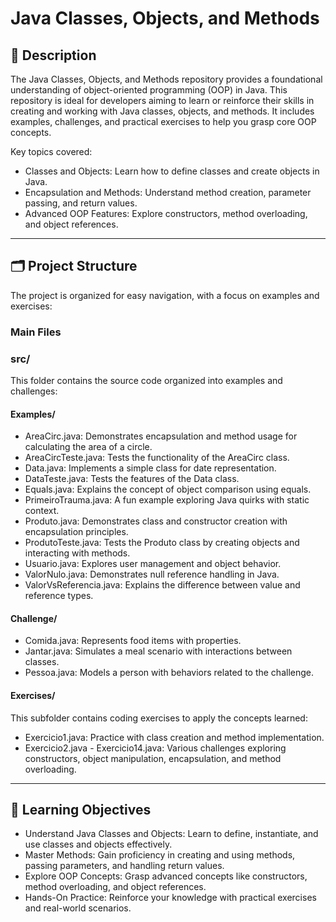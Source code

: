 # Java Classes, Objects, and Methods

## 📘 Description
The Java Classes, Objects, and Methods repository provides a foundational understanding of object-oriented programming (OOP) in Java. This repository is ideal for developers aiming to learn or reinforce their skills in creating and working with Java classes, objects, and methods. It includes examples, challenges, and practical exercises to help you grasp core OOP concepts.

Key topics covered:

- Classes and Objects: Learn how to define classes and create objects in Java.
- Encapsulation and Methods: Understand method creation, parameter passing, and return values.
- Advanced OOP Features: Explore constructors, method overloading, and object references.

---

## 🗂️ Project Structure
The project is organized for easy navigation, with a focus on examples and exercises:

### **Main Files**

### **src/**
This folder contains the source code organized into examples and challenges:

#### **Examples/**
- AreaCirc.java: Demonstrates encapsulation and method usage for calculating the area of a circle.
- AreaCircTeste.java: Tests the functionality of the AreaCirc class.
- Data.java: Implements a simple class for date representation.
- DataTeste.java: Tests the features of the Data class.
- Equals.java: Explains the concept of object comparison using equals.
- PrimeiroTrauma.java: A fun example exploring Java quirks with static context.
- Produto.java: Demonstrates class and constructor creation with encapsulation principles.
- ProdutoTeste.java: Tests the Produto class by creating objects and interacting with methods.
- Usuario.java: Explores user management and object behavior.
- ValorNulo.java: Demonstrates null reference handling in Java.
- ValorVsReferencia.java: Explains the difference between value and reference types.

#### **Challenge/**
- Comida.java: Represents food items with properties.
- Jantar.java: Simulates a meal scenario with interactions between classes.
- Pessoa.java: Models a person with behaviors related to the challenge.

#### **Exercises/**
This subfolder contains coding exercises to apply the concepts learned:
- Exercicio1.java: Practice with class creation and method implementation.
- Exercicio2.java - Exercicio14.java: Various challenges exploring constructors, object manipulation, encapsulation, and method overloading.

---

## 🎯 Learning Objectives
- Understand Java Classes and Objects: Learn to define, instantiate, and use classes and objects effectively.
- Master Methods: Gain proficiency in creating and using methods, passing parameters, and handling return values.
- Explore OOP Concepts: Grasp advanced concepts like constructors, method overloading, and object references.
- Hands-On Practice: Reinforce your knowledge with practical exercises and real-world scenarios.
